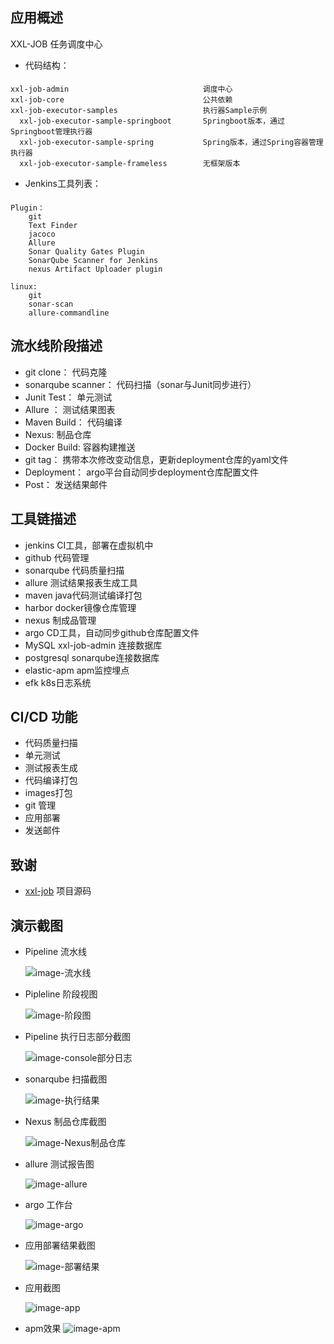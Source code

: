 

## 应用概述 

XXL-JOB 任务调度中心  

* 代码结构：
####
	xxl-job-admin                              调度中心
	xxl-job-core                               公共依赖
	xxl-job-executor-samples                   执行器Sample示例
	  xxl-job-executor-sample-springboot       Springboot版本，通过Springboot管理执行器
	  xxl-job-executor-sample-spring           Spring版本，通过Spring容器管理执行器
	  xxl-job-executor-sample-frameless        无框架版本


* Jenkins工具列表：	  
####
	Plugin： 
		git
		Text Finder
		jacoco
		Allure
		Sonar Quality Gates Plugin
		SonarQube Scanner for Jenkins
		nexus Artifact Uploader plugin
	
	linux:
		git
		sonar-scan
		allure-commandline
		

## 流水线阶段描述

* git clone：         代码克隆
* sonarqube scanner： 代码扫描（sonar与Junit同步进行）
* Junit Test：        单元测试
* Allure ：           测试结果图表
* Maven Build：       代码编译
* Nexus:              制品仓库
* Docker Build:       容器构建推送
* git tag：           携带本次修改变动信息，更新deployment仓库的yaml文件
* Deployment：        argo平台自动同步deployment仓库配置文件
* Post：              发送结果邮件


## 工具链描述

* jenkins             CI工具，部署在虚拟机中
* github              代码管理
* sonarqube           代码质量扫描
* allure              测试结果报表生成工具
* maven               java代码测试编译打包
* harbor              docker镜像仓库管理
* nexus               制成品管理
* argo                CD工具，自动同步github仓库配置文件
* MySQL               xxl-job-admin 连接数据库
* postgresql          sonarqube连接数据库
* elastic-apm         apm监控埋点
* efk                 k8s日志系统

## CI/CD 功能

* 代码质量扫描
* 单元测试
* 测试报表生成
* 代码编译打包
* images打包
* git 管理
* 应用部署
* 发送邮件


## 致谢
- [xxl-job](https://github.com/xuxueli/xxl-job) 项目源码


## 演示截图

* Pipeline 流水线

  ![image-流水线](README.assets/liushuixiantu.png)


* Pipleline 阶段视图

  ![image-阶段图](README.assets/jieduantu.png)


* Pipeline 执行日志部分截图

  ![image-console部分日志](README.assets/consoselog.png)
  
  
* sonarqube 扫描截图

  ![image-执行结果](README.assets/saomiaojieguo.png)
  
  
* Nexus 制品仓库截图

  ![image-Nexus制品仓库 ](README.assets/nexus.png)  
  
  
* allure 测试报告图

  ![image-allure](README.assets/allure.png)  
  
  
* argo 工作台

  ![image-argo](README.assets/argo.png) 
  

* 应用部署结果截图

  ![image-部署结果](README.assets/bushujieguotu.png)
  
  
* 应用截图

  ![image-app](README.assets/app.png)  
  
* apm效果
  ![image-apm](README.assets/apm.png)    
